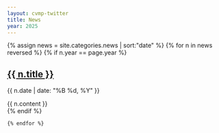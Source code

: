 ```yaml
---
layout: cvmp-twitter
title: News
year: 2025
---
```


<div class="col-12 col-sm-12 col-lg-12 news">

  {% assign news = site.categories.news | sort:"date" %}
  {% for n in news reversed %}
 {% if n.year == page.year %}
    <div class="panel panel-default bottom3">
        <div class="panel-heading">
            <h2 class="panel-title"><a href="{{ site.url }}{{ site.baseurl }}{{ n.url }}">{{ n.title }}</a></h2>
            <p>{{ n.date | date: "%B %d, %Y" }}</p>
        </div>
        <div class="panel-body">
            {{ n.content }}
        </div>
    </div>
    {% endif %}

    {% endfor %}
</div><!--/span-->
